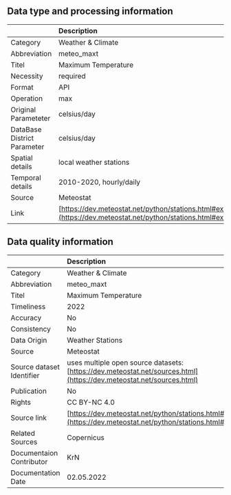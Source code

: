 ## Data type and processing information 

|                             | Description                                                                                                      |
|:----------------------------|:-----------------------------------------------------------------------------------------------------------------|
| Category                    | Weather & Climate                                                                                                |
| Abbreviation                | meteo_maxt                                                                                                       |
| Titel                       | Maximum Temperature                                                                                              |
| Necessity                   | required                                                                                                         |
| Format                      | API                                                                                                              |
| Operation                   | max                                                                                                              |
| Original Parameteter        | celsius/day                                                                                                      |
| DataBase District Parameter | celsius/day                                                                                                      |
| Spatial details             | local weather stations                                                                                           |
| Temporal details            | 2010-2020, hourly/daily                                                                                          |
| Source                      | Meteostat                                                                                                        |
| Link                        | [https://dev.meteostat.net/python/stations.html#example](https://dev.meteostat.net/python/stations.html#example) |

## Data quality information 

|                           | Description                                                                                                          |
|:--------------------------|:---------------------------------------------------------------------------------------------------------------------|
| Category                  | Weather & Climate                                                                                                    |
| Abbreviation              | meteo_maxt                                                                                                           |
| Titel                     | Maximum Temperature                                                                                                  |
| Timeliness                | 2022                                                                                                                 |
| Accuracy                  | No                                                                                                                   |
| Consistency               | No                                                                                                                   |
| Data Origin               | Weather Stations                                                                                                     |
| Source                    | Meteostat                                                                                                            |
| Source dataset Identifier | uses multiple open source datasets: [https://dev.meteostat.net/sources.html](https://dev.meteostat.net/sources.html) |
| Publication               | No                                                                                                                   |
| Rights                    | CC BY-NC 4.0                                                                                                         |
| Source link               | [https://dev.meteostat.net/python/stations.html#example](https://dev.meteostat.net/python/stations.html#example)     |
| Related Sources           | Copernicus                                                                                                           |
| Documentaion Contributor  | KrN                                                                                                                  |
| Documentation Date        | 02.05.2022                                                                                                           |